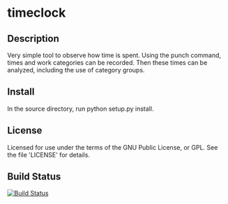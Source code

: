 timeclock
=========

Description
-----------

Very simple tool to observe how time is spent. Using the punch command, times and work categories can be recorded. Then these times can be analyzed, including the use of category groups.


Install
-------

In the source directory, run python setup.py install.

License
-------

Licensed for use under the terms of the GNU Public License, or GPL. See the file 'LICENSE' for details.


Build Status
------------

[![Build Status](https://travis-ci.org/kd0kfo/timeclock.png?branch=master)](https://travis-ci.org/kd0kfo/timeclock)
